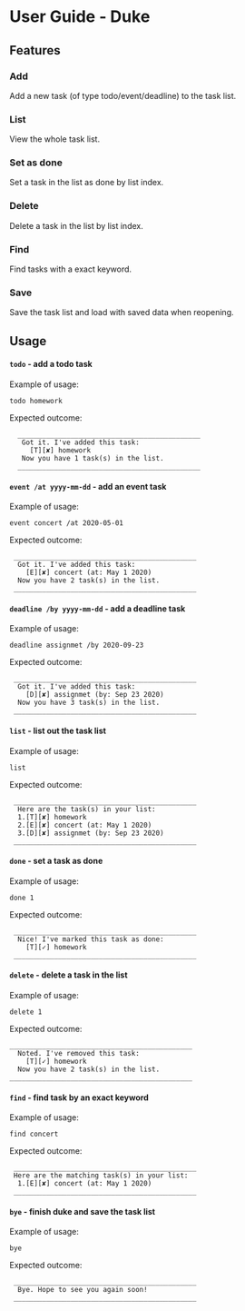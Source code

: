 # User Guide - Duke

## Features 

### Add 
Add a new task (of type todo/event/deadline) to the task list.

### List
View the whole task list.

### Set as done
Set a task in the list as done by list index.

### Delete
Delete a task in the list by list index.

### Find
Find tasks with a exact keyword.

### Save
Save the task list and load with saved data when reopening.

## Usage

#### `todo` - add a todo task
Example of usage: 

`todo homework`



Expected outcome:

      _____________________________________________
       Got it. I've added this task:
         [T][✘] homework
       Now you have 1 task(s) in the list.
      _____________________________________________

#### `event /at yyyy-mm-dd` - add an event task
Example of usage: 

`event concert /at 2020-05-01`

Expected outcome:

     _____________________________________________
      Got it. I've added this task:
        [E][✘] concert (at: May 1 2020)
      Now you have 2 task(s) in the list.
     _____________________________________________
     
#### `deadline /by yyyy-mm-dd` - add a deadline task
Example of usage: 

`deadline assignmet /by 2020-09-23`

Expected outcome:

     _____________________________________________
      Got it. I've added this task:
        [D][✘] assignmet (by: Sep 23 2020)
      Now you have 3 task(s) in the list.
     _____________________________________________
     
#### `list` - list out the task list
Example of usage: 

`list`

Expected outcome:

     _____________________________________________
      Here are the task(s) in your list:
      1.[T][✘] homework
      2.[E][✘] concert (at: May 1 2020)
      3.[D][✘] assignmet (by: Sep 23 2020)
     _____________________________________________      

#### `done` - set a task as done
Example of usage: 

`done 1`

Expected outcome:

     _____________________________________________
      Nice! I've marked this task as done:
        [T][✓] homework
     _____________________________________________
     
#### `delete` - delete a task in the list
Example of usage: 

`delete 1`

Expected outcome:

    _____________________________________________
      Noted. I've removed this task:
        [T][✓] homework
      Now you have 2 task(s) in the list.
    _____________________________________________
    
#### `find` - find task by an exact keyword
Example of usage: 

`find concert`

Expected outcome:

     _____________________________________________
     Here are the matching task(s) in your list:
      1.[E][✘] concert (at: May 1 2020)
     _____________________________________________
    
#### `bye` - finish duke and save the task list
Example of usage: 

`bye`

Expected outcome:

     _____________________________________________
      Bye. Hope to see you again soon!
     _____________________________________________    
